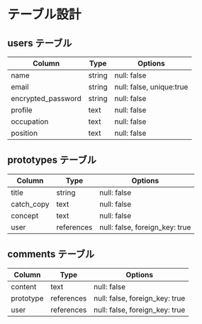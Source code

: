 # テーブル設計

## users テーブル

| Column             | Type   | Options                  |
| ------------------ | ------ | ------------------------ |
| name               | string | null: false              |
| email              | string | null: false, unique:true |
| encrypted_password | string | null: false              |
| profile            | text   | null: false              |
| occupation         | text   | null: false              |
| position           | text   | null: false              |

## prototypes テーブル

| Column     | Type       | Options                       |
| ---------- | ---------- | ----------------------------- |
| title      | string     | null: false                   |
| catch_copy | text       | null: false                   |
| concept    | text       | null: false                   |
| user       | references | null: false, foreign_key: true|

## comments テーブル

| Column    | Type       | Options                        |
| --------- | ---------- | ------------------------------ |
| content   | text       | null: false                    |
| prototype | references | null: false, foreign_key: true |
| user      | references | null: false, foreign_key: true |
